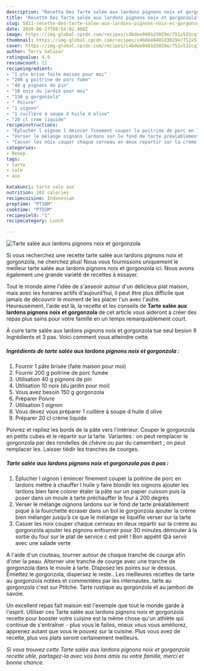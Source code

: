 ```yaml
---
description: "Recette Des Tarte salée aux lardons pignons noix et gorgonzola"
title: "Recette Des Tarte salée aux lardons pignons noix et gorgonzola"
slug: 5811-recette-des-tarte-salee-aux-lardons-pignons-noix-et-gorgonzola
date: 2020-06-27T08:54:02.408Z
image: https://img-global.cpcdn.com/recipes/c4bdee0401d3029e/751x532cq70/tarte-salee-aux-lardons-pignons-noix-et-gorgonzola-photo-principale-de-la-recette.jpg
thumbnail: https://img-global.cpcdn.com/recipes/c4bdee0401d3029e/751x532cq70/tarte-salee-aux-lardons-pignons-noix-et-gorgonzola-photo-principale-de-la-recette.jpg
cover: https://img-global.cpcdn.com/recipes/c4bdee0401d3029e/751x532cq70/tarte-salee-aux-lardons-pignons-noix-et-gorgonzola-photo-principale-de-la-recette.jpg
author: Terry Salazar
ratingvalue: 4.9
reviewcount: 12
recipeingredient:
- "1 pte brise faite maison pour moi"
- "200 g poitrine de porc fume"
- "40 g pignons de pin"
- "10 noix du jardin pour moi"
- "150 g gorgonzola"
- " Poivre"
- "1 oignon"
- "1 cuillère à soupe d huile d olive"
- "20 cl crme liquide"
recipeinstructions:
- "Éplucher l oignon l émincer finement couper la poitrine de porc en lardons mettre à chauffer l huile y faire blondir les oignons ajouter les lardons bien faire colorer étaler la pâte sur un papier cuisson puis la poser dans un moule à tarte préchauffer le four à 200 degrés"
- "Verser le mélange oignons lardons sur le fond de tarte préalablement piqué à la fourchette écraser dans un bol le gorgonzola ajouter la crème bien mélanger jusqu’à ce que le mélange se liquéfie verser sur la tarte"
- "Casser les noix couper chaque cerneau en deux repartir sur la crème au gorgonzola ajouter les pignons enfourner pour 30 minutes démouler à la sortie du four sur le plat de service c est prêt ! Bon appétit 😋à servir avec une salade verte"
categories:
- Resep
tags:
- tarte
- sale
- aux

katakunci: tarte sale aux 
nutrition: 202 calories
recipecuisine: Indonesian
preptime: "PT38M"
cooktime: "PT55M"
recipeyield: "1"
recipecategory: Lunch

---
```



![Tarte salée aux lardons pignons noix et gorgonzola](https://img-global.cpcdn.com/recipes/c4bdee0401d3029e/751x532cq70/tarte-salee-aux-lardons-pignons-noix-et-gorgonzola-photo-principale-de-la-recette.jpg)

Si vous recherchez une recette tarte salée aux lardons pignons noix et gorgonzola, ne cherchez plus! Nous vous fournissons uniquement le meilleur tarte salée aux lardons pignons noix et gorgonzola ici. Nous avons également une grande variété de recettes à essayer.

Tout le monde aime l'idée de s'asseoir autour d'un délicieux plat maison, mais avec les horaires actifs d'aujourd'hui, il peut être plus difficile que jamais de découvrir le moment de les placer l'un avec l'autre. Heureusement, l'aide est là, la recette et les conseils de <strong> Tarte salée aux lardons pignons noix et gorgonzola </strong> de cet article vous aideront à créer des repas plus sains pour votre famille en un temps remarquablement court.

<!--inarticleads1-->

À cuire tarte salée aux lardons pignons noix et gorgonzola tue seul besion 9 Ingrédients et 3 pas. Voici comment vous atteindre cette.

##### Ingrédients de tarte salée aux lardons pignons noix et gorgonzola :

1. Fournir 1 pâte brisée (faite maison pour moi)
1. Fournir 200 g poitrine de porc fumée
1. Utilisation 40 g pignons de pin
1. Utilisation 10 noix (du jardin pour moi)
1. Vous avez besoin 150 g gorgonzola
1. Préparer  Poivre
1. Utilisation 1 oignon
1. Vous devez vous préparer 1 cuillère à soupe d huile d olive
1. Préparer 20 cl crème liquide


Poivrez et repliez les bords de la pâte vers l&#39;intérieur. Couper le gorgonzola en petits cubes et le répartir sur la tarte. Variantes : on peut remplacer le gorgonzola par des rondelles de chèvre ou par du camembert ; on peut remplacer les. Laisser tiédir les tranches de courges. 

<!--inarticleads2-->

##### Tarte salée aux lardons pignons noix et gorgonzola pas à pas :

1. Éplucher l oignon l émincer finement couper la poitrine de porc en lardons mettre à chauffer l huile y faire blondir les oignons ajouter les lardons bien faire colorer étaler la pâte sur un papier cuisson puis la poser dans un moule à tarte préchauffer le four à 200 degrés
1. Verser le mélange oignons lardons sur le fond de tarte préalablement piqué à la fourchette écraser dans un bol le gorgonzola ajouter la crème bien mélanger jusqu’à ce que le mélange se liquéfie verser sur la tarte
1. Casser les noix couper chaque cerneau en deux repartir sur la crème au gorgonzola ajouter les pignons enfourner pour 30 minutes démouler à la sortie du four sur le plat de service c est prêt ! Bon appétit 😋à servir avec une salade verte


A l&#39;aide d&#39;un couteau, tourner autour de chaque tranche de courge afin d&#39;oter la peau. Alterner une tranche de courge avec une tranche de gorgonzola dans le moule à tarte. Disposez les poires sur le dessus. Émiettez le gorgonzola, dispersez le reste.. Les meilleures recettes de tarte au gorgonzola notées et commentées par les internautes. tarte au gorgonzola c&#39;est sur Ptitche. Tarte rustique au gorgonzola et au jambon de savoie. 

<!--inarticleads1-->

<p>
Un excellent repas fait maison est l'exemple que tout le monde garde à l'esprit. Utiliser ces Tarte salée aux lardons pignons noix et gorgonzola recette pour booster votre cuisine est la même chose qu'un athlète qui continue de s'entraîner - plus vous le faites, mieux vous vous améliorez, apprenez autant que vous le pouvez sur la cuisine. Plus vous avez de recette, plus vos plats seront certainement meilleurs.
</p>

<p>
<i>Si vous trouvez cette Tarte salée aux lardons pignons noix et gorgonzola recette utile, partagez-la avec vos bons amis ou votre famille, merci et bonne chance.</i>
</p>
